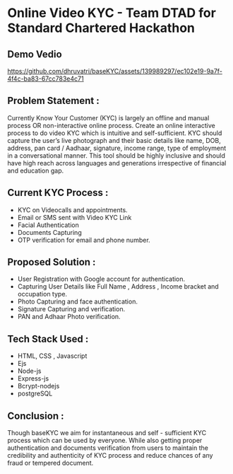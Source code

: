 # Online Video KYC - Team DTAD for Standard Chartered Hackathon

## Demo Vedio

https://github.com/dhruvatri/baseKYC/assets/139989297/ec102e19-9a7f-4f4c-ba83-67cc783e4c71

## Problem Statement : 
Currently Know Your Customer (KYC) is largely an offline and manual process OR non-interactive online process. Create an online interactive process to do video KYC which is intuitive and self-sufficient. KYC should capture the user’s live photograph and their basic details like name, DOB, address, pan card / Aadhaar, signature, income range, type of employment in a conversational manner. This tool should be highly inclusive and should have high reach across languages and generations irrespective of financial and education gap. 

## Current KYC Process :
*	KYC on Videocalls  and appointments.
*	Email or SMS sent with Video KYC Link
*	Facial Authentication 
*	Documents Capturing
*	OTP verification for email and phone number.

## Proposed Solution :
*	User Registration with Google account for authentication.
*	Capturing User Details like Full Name , Address , Income bracket and occupation type.
*	Photo Capturing and face authentication.
*	Signature Capturing and verification.
*	PAN and Adhaar Photo verification.

## Tech Stack Used :
*	HTML, CSS , Javascript 
*	Ejs
*	Node-js
*	Express-js
*	Bcrypt-nodejs
*	postgreSQL

## Conclusion :
Though baseKYC we aim for instantaneous and self - sufficient KYC process which can be used by everyone. While also getting proper authentication and documents verification from users to maintain the credibility and authenticity of KYC process and reduce chances of any fraud or tempered document.






